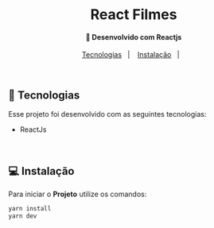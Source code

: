 <h1 align="center">
     React Filmes
</h1>

<h4 align="center">
  🚀 Desenvolvido com Reactjs
</h4>

<p align="center">
  <a href="#rocket-tecnologias">Tecnologias</a>&nbsp;&nbsp;&nbsp;|&nbsp;&nbsp;&nbsp;
  <a href="#-instalação">Instalação</a>&nbsp;&nbsp;&nbsp;|&nbsp;&nbsp;&nbsp;
  
</p>
<br>

## :rocket: Tecnologias

Esse projeto foi desenvolvido com as seguintes tecnologias:

- ReactJs

<br>

## 💻 Instalação

Para iniciar o **Projeto** utilize os comandos:

```bash
yarn install
yarn dev
```
